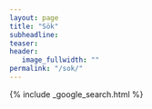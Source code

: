 ```yaml
---
layout: page
title: "Sök"
subheadline:
teaser:
header:
   image_fullwidth: ""
permalink: "/sok/"
---
```


{% include _google_search.html %}
